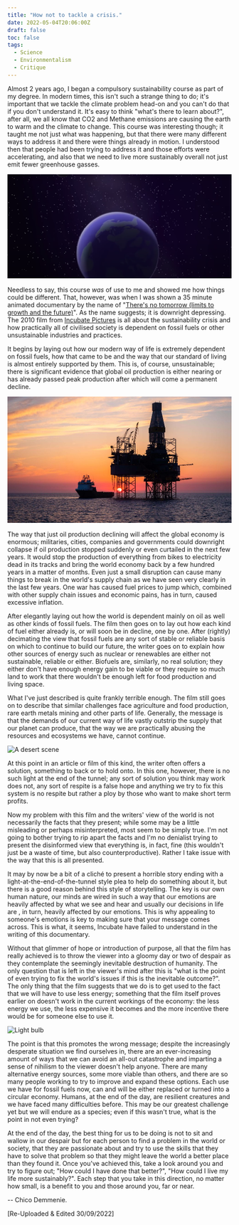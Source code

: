 ```yaml
---
title: "How not to tackle a crisis."
date: 2022-05-04T20:06:00Z
draft: false
toc: false
tags:
  - Science
  - Environmentalism
  - Critique
---
```

Almost 2 years ago, I began a compulsory sustainability course as part of my degree. In modern times, this isn't such a strange thing to do; it's important that we tackle the climate problem head-on and you can't do that if you don't understand it. It's easy to think "what's there to learn about?", after all, we all know that CO2 and Methane emissions are causing the earth to warm and the climate to change. This course was interesting though; it taught me not just what was happening, but that there were many different ways to address it and there were things already in motion. I understood then that people had been trying to address it and those efforts were accelerating, and also that we need to live more sustainably overall not just emit fewer greenhouse gasses.

![The opening scene shows a depiction of earth](images/earth.png)

Needless to say, this course *was* of use to me and showed me how things could be different. That, however, was when I was shown a 35 minute animated documentary by the name of "[There's no tomorrow (limits to growth and the future)](https://www.youtube.com/watch?v=VOMWzjrRiBg)". As the name suggests; it is downright depressing. The 2010 film from [Incubate Pictures](http://www.incubatepictures.com/index.shtml) is all about the sustainability crisis and how practically all of civilised society is dependent on fossil fuels or other unsustainable industries and practices.

It begins by laying out how our modern way of life is extremely dependent on fossil fuels, how that came to be and the way that our standard of living is almost entirely supported by them. This is, of course, unsustainable; there is significant evidence that global oil production is either nearing or has already passed peak production after which will come a permanent decline.

![Oil rig](images/oil-rig.png)

The way that just oil production declining will affect the global economy is enormous; militaries, cities, companies and governments could downright collapse if oil production stopped suddenly or even curtailed in the next few years. It would stop the production of everything from bikes to electricity dead in its tracks and bring the world economy back by a few hundred years in a matter of months. Even just a small disruption can cause many things to break in the world's supply chain as we have seen very clearly in the last few years. One war has caused fuel prices to jump which, combined with other supply chain issues and economic pains, has in turn, caused excessive inflation.

After elegantly laying out how the world is dependent mainly on oil as well as other kinds of fossil fuels. The film then goes on to lay out how each kind of fuel either already is, or will soon be in decline, one by one. After (rightly) decimating the view that fossil fuels are any sort of stable or reliable basis on which to continue to build our future, the writer goes on to explain how other sources of energy such as nuclear or renewables are either not sustainable, reliable or either. Biofuels are, similarly, no real solution; they either don't have enough energy gain to be viable or they require so much land to work that there wouldn't be enough left for food production and living space.

What I've just described is quite frankly terrible enough. The film still goes on to describe that similar challenges face agriculture and food production, rare earth metals mining and other parts of life. Generally, the message is that the demands of our current way of life vastly outstrip the supply that our planet can produce, that the way we are practically abusing the resources and ecosystems we have, cannot continue.

![A desert scene](images/desert.png)

At this point in an article or film of this kind, the writer often offers a solution, something to back or to hold onto. In this one, however, there is no such light at the end of the tunnel; any sort of solution you think may work does not, any sort of respite is a false hope and anything we try to fix this system is no respite but rather a ploy by those who want to make short term profits.

Now my problem with this film and the writers' view of the world is not necessarily the facts that they present; while some may be a little misleading or perhaps misinterpreted, most seem to be simply true. I'm not going to bother trying to rip apart the facts and I'm no denialist trying to present the disinformed view that everything is, in fact, fine (this wouldn't just be a waste of time, but also counterproductive). Rather I take issue with the way that this is all presented.

It may by now be a bit of a cliché to present a horrible story ending with a light-at-the-end-of-the-tunnel style plea to help do something about it, but there is a good reason behind this style of storytelling. The key is our own human nature, our minds are wired in such a way that our emotions are heavily affected by what we see and hear and usually our decisions in life are , in turn, heavily affected by our emotions. This is why appealing to someone's emotions is key to making sure that your message comes across. This is what, it seems, Incubate have failed to understand in the writing of this documentary.

Without that glimmer of hope or introduction of purpose, all that the film has really achieved is to throw the viewer into a gloomy day or two of despair as they contemplate the seemingly inevitable destruction of humanity. The only question that is left in the viewer's mind after this is "what is the point of even trying to fix the world's issues if this is the inevitable outcome?". The only thing that the film suggests that we do is to get used to the fact that we will have to use less energy; something that the film itself proves earlier on doesn't work in the current workings of the economy: the less energy we use, the less expensive it becomes and the more incentive there would be for someone else to use it.

![Light bulb](images/light-bulb.png)

The point is that this promotes the wrong message; despite the increasingly desperate situation we find ourselves in, there are an ever-increasing amount of ways that we can avoid an all-out catastrophe and imparting a sense of nihilism to the viewer doesn't help anyone. There are many alternative energy sources, some more viable than others, and there are so many people working to try to improve and expand these options. Each use we have for fossil fuels now, can and will be either replaced or turned into a circular economy. Humans, at the end of the day, are resilient creatures and we have faced many difficulties before. This may be our greatest challenge yet but we will endure as a species; even if this wasn't true, what is the point in not even trying?

At the end of the day, the best thing for us to be doing is not to sit and wallow in our despair but for each person to find a problem in the world or society, that they are passionate about and try to use the skills that they have to solve that problem so that they might leave the world a better place than they found it. Once you've achieved this, take a look around you and try to figure out; "How could I have done that better?", "How could I live my life more sustainably?". Each step that you take in this direction, no matter how small, is a benefit to you and those around you, far or near.

-- Chico Demmenie.

[Re-Uploaded & Edited 30/09/2022]
